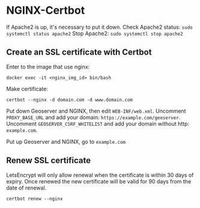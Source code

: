 # NGINX-Certbot

If Apache2 is up, it's necessary to put it down.
Check Apache2 status: `sudo systemctl status apache2`
Stop Apache2: `sudo systemctl stop apache2`


## Create an SSL certificate with Certbot

Enter to the image that use nginx:

    docker exec -it <nginx_img_id> bin/bash

Make certificate:

    certbot --nginx -d domain.com -d www.domain.com

Put down Geoserver and NGINX, then edit `WEB-INF/web.xml`. Uncomment `PROXY_BASE_URL` and add your domain: `https://example.com/geoserver`.
Uncomment `GEOSERVER_CSRF_WHITELIST` and add your domain without http: `example.com`.

Put up Geoserver and NGINX, go to `example.com`

## Renew SSL certificate

LetsEncrypt will only allow renewal when the certificate is within 30 days of expiry. Once renewed the new certificate will be valid for 90 days from the date of renewal.

    certbot renew --nginx
